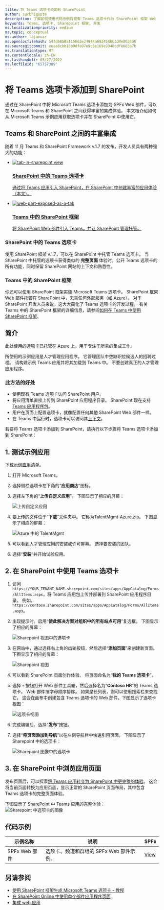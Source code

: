 ```yaml
---
title: 将 Teams 选项卡添加到 SharePoint
author: surbhigupta
description: 了解如何使用代码示例将现有 Teams 选项卡作为 SharePoint 框架 Web 部件部署到 SharePoint。
keywords: Teams, 选项卡, Sharepoint 框架, 开发
ms.localizationpriority: medium
ms.topic: conceptual
ms.author: lajanuar
ms.openlocfilehash: 54fd6858a115662e24944a692458bb3d4e8034a0
ms.sourcegitcommit: eeaa8cbb10b9dfa97e9c8e169e9940ddfe683a7b
ms.translationtype: MT
ms.contentlocale: zh-CN
ms.lasthandoff: 05/27/2022
ms.locfileid: "65757309"
---
```

# <a name="add-teams-tab-to-sharepoint"></a>将 Teams 选项卡添加到 SharePoint

通过在 SharePoint 中将 Microsoft Teams 选项卡添加为 SPFx Web 部件，可以在 Microsoft Teams 和 SharePoint 之间获得丰富的集成体验。 本文档介绍如何从 Microsoft Teams 示例应用获取选项卡并在 SharePoint 中使用它。

## <a name="rich-integration-between-teams-and-sharepoint"></a>Teams 和 SharePoint 之间的丰富集成

随着 11 月 Teams 和 SharePoint Framework v.1.7 的发布，开发人员具有两种强大的功能：

<ul  class="panelContent cardsC">
<li>
    <a href="#introduction">
        <div class="cardSize">
            <div class="cardPadding">
                <div class="card">
                    <div class="cardImageOuter">
                        <div class="cardImage bgdAccent1">
                            <img src="~/assets/images/tabs/tabs-in-sharepoint/image084.png" alt="tab-in-sharepoint view"/>
                        </div>
                    </div>
                    <div class="cardText">
                        <h3>SharePoint 中的 Teams 选项卡</h3>
                        <p>通过将 Teams 应用引入 SharePoint，在 SharePoint 中创建丰富的应用体验（本文）。</p>
                    </div>
                </div>
            </div>
        </div>
    </a>
</li>
<li>
    <a href="/sharepoint/dev/spfx/web-parts/get-started/using-web-part-as-ms-teams-tab">
        <div class="cardSize">
            <div class="cardPadding">
                <div class="card">
                    <div class="cardImageOuter">
                        <div class="cardImage bgdAccent1">
                            <img src="~/assets/images/tabs/tabs-in-sharepoint/SharePoint-web-part-exposed-as-a-Tab-in-Microsoft-Teams.png" alt="web-part-exposed-as-a-tab" />
                        </div>
                    </div>
                    <div class="cardText">
                        <h3>Teams 中的 SharePoint 框架</h3>
                        <p>将 SharePoint Web 部件引入 Teams，并让 SharePoint 管理托管。</p>
                    </div>
                </div>
            </div>
        </div>
    </a>
</li>
</ul>

### <a name="teams-tabs-in-sharepoint"></a>SharePoint 中的 Teams 选项卡

使用 SharePoint 框架 v.1.7，可以在 SharePoint 中托管 Teams 选项卡。 当 SharePoint 中托管的选项卡获得类似的 **完整页面** 体验时，公开 Teams 选项卡的所有功能，同时保留 SharePoint 网站的上下文和熟悉性。

### <a name="sharepoint-framework-in-teams"></a>Teams 中的 SharePoint 框架

你还可以使用 SharePoint 框架实施 Microsoft Teams 选项卡。 SharePoint 框架 Web 部件托管在 SharePoint 中，无需任何外部服务（如 Azure）。 对于 SharePoint 开发人员来说，这大大简化了 Teams 选项卡的开发过程。 有关 Teams 中的 SharePoint 框架的详细信息，请参阅[如何在 Teams 中使用 SharePoint 框架](/sharepoint/dev/spfx/web-parts/get-started/using-web-part-as-ms-teams-tab)。

## <a name="introduction"></a>简介

此处使用的选项卡已托管在 Azure 上，用于专注于所需的集成工作。

所使用的示例应用是人才管理应用程序。 它管理团队中空缺职位候选人的招聘过程。 请构建示例 Teams 应用并将其加载到 Teams 中。 不要创建真正的人才管理应用程序。

### <a name="benefits-of-this-approach"></a>此方法的好处

* 使用现有 Teams 选项卡访问 SharePoint 用户。
* 将应用清单直接上传到 SharePoint 应用程序目录。 SharePoint 现在支持 [Teams 应用程序包](~/concepts/build-and-test/apps-package.md)。
* 用户在页面上配置选项卡，就像配置任何其他 SharePoint Web 部件一样。
* 在 Teams 中运行时，选项卡可以访问其[上下文](~/tabs/how-to/access-teams-context.md)。

若要将 Teams 选项卡添加到 SharePoint，请执行以下步骤将 Teams 选项卡添加到 SharePoint：

## <a name="1-test-the-sample-app"></a>1. 测试示例应用

下载[示例应用清单](https://github.com/MicrosoftDocs/msteams-docs/raw/master/msteams-platform/assets/downloads/TalentMgmt-Azure.zip)。

1. 打开 Microsoft Teams。
1. 选择侧栏选项卡左下角的“**应用商店**”图标。
1. 选择左下角的“**上传自定义应用**”。 下图显示了相应的屏幕：  

    ![上传自定义应用](~/assets/images/tabs/tabs-in-sharepoint/upload-custom-app.png)

1. 要上传的文件位于“**下载**”文件夹中。 它称为TalentMgmt-Azure.zip。 下图显示了相应的屏幕：

    ![Azure 中的 TalentMgmt](~/assets/images/tabs/tabs-in-sharepoint/talentmgmt-azure.png)

1. 可以看到人才管理应用的安装或许可屏幕。 选择要安装的团队。
1. 选择“**安装**”并开始试验应用。

## <a name="2-use-teams-tab-in-sharepoint"></a>2. 在 SharePoint 中使用 Teams 选项卡

1. 访问 `https://YOUR_TENANT_NAME.sharepoint.com/sites/apps/AppCatalog/Forms/AllItems.aspx`，将 Teams 应用包上传并部署到 SharePoint 应用程序目录。 例如，`https://contoso.sharepoint.com/sites/apps/AppCatalog/Forms/AllItems.aspx`。

1. 出现提示时，启用“**使此解决方案对组织中的所有站点可用**”复选框。
下图显示了相应的屏幕：

   ![Sharepoint 视图中的选项卡](~/assets/images/tabs/tabs-in-sharepoint/image065.png)

1. 在网站中，通过选择右上角的齿轮按钮，然后选择“**添加页面**”来创建新页面。
下图显示了相应的屏幕：

   ![Sharepoint 视图](~/assets/images/tabs/tabs-in-sharepoint/image066.png)

1. 可以看到 SharePoint 页面创作体验。 将页面命名为“**我的 Teams 选项卡**”。

1. 选择 `+` 按钮打开 Web 部件工具箱，然后选择名为“**Contoso HR**”的 Teams 选项卡。 Web 部件按字母顺序排序。 如果是长列表，则可以使用搜索栏来查找它。 这会在画布中创建包含 Teams 选项卡的 Web 部件。下图显示了选项卡视图：

   ![选项卡视图](~/assets/images/tabs/tabs-in-sharepoint/image071.png)

1. 完成编辑后，选择“**发布**”按钮。

1. 选择“**将页面添加到导航**”以在左侧导航栏中快速引用页面。
下图显示了 Sharepoint 中的选项卡：

   ![Sharepoint 图像中的选项卡](~/assets/images/tabs/tabs-in-sharepoint/image073.png)

## <a name="3-explore-app-pages-in-sharepoint"></a>3. 在 SharePoint 中浏览应用页面

发布页面后，可以探索[将 Teams 应用转变为 SharePoint 中更完整的体验](/sharepoint/dev/spfx/web-parts/single-part-app-pages)。 这会将当前页面转换为应用页面，显示正常的 SharePoint 页面布局，其中包含 Teams 选项卡的完整页面体验。

下图显示了 SharePoint 中 Teams 应用的完整体验：![Sharepoint 中选项卡的图像](~/assets/images/tabs/tabs-in-sharepoint/image085.png)

## <a name="code-sample"></a>代码示例

| **示例名称** | **说明** | **SPFx** |
|-----------------|-----------------|----------|
| SPFx Web 部件 | 选项卡、频道和群组的 SPFx Web 部件示例。 | [View](https://github.com/OfficeDev/Microsoft-Teams-Samples/tree/main/samples/tab-channel-group/spfx)

## <a name="see-also"></a>另请参阅

* [使用 SharePoint 框架生成 Microsoft Teams 选项卡 - 教程](/sharepoint/dev/spfx/web-parts/get-started/using-web-part-as-ms-teams-tab)
* [在 SharePoint Online 中使用单个部件应用程序页面](/sharepoint/dev/spfx/web-parts/single-part-app-pages)
* [集成 web 应用](~/samples/integrate-web-apps-overview.md)
